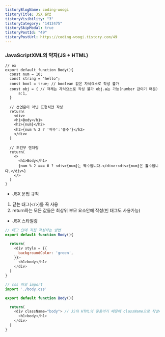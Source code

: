 ```yaml
---
tistoryBlogName: coding-woogi
tistoryTitle: JSX 문법
tistoryVisibility: "3"
tistoryCategory: "1413475"
tistorySkipModal: true
tistoryPostId: "49"
tistoryPostUrl: https://coding-woogi.tistory.com/49
---
```

### JavaScriptXML의 약자(JS + HTML)

```JS
// ex
export default function Body(){
  const num = 10;
  const string = "hello";
  const bool = true; // boolean 값은 자식요소로 작성 불가
  const obj = { // 객체는 자식요소로 작성 불가 obj.a는 가능(number 값이기 때문)
	  a:1,
  }

  // 선언문이 아닌 표현식만 작성
  return(
    <div>
    <h1>Body</h1>
    <h2>{num}</h2>
    <h2>{num % 2 ? '짝수':'홀수'}</h2>
    </div>
  )

  // 조건부 렌더링
  return(
    <>
      <h1>Body</h1>
      {num % 2 === 0 ? <div>{num}는 짝수입니다.</div>:<div>{num}은 홀수입니다.</div>}
    </>
  )
}
```

- JSX 문법 규칙
1.  닫는 태그(</>)를 꼭 사용
2.  return하는 모든 값들은 최상위 부모 요소안에 작성(빈 태그도 사용가능)

- JSX 스타일링
```js
// 태그 안에 직접 작성하는 방법
export default function Body(){

  return(
    <div style = {{
      backgroundColor: 'green',
    }}>
      <h1>body</h1>
    </div>
  )
}

// css 파일 import
import './body.css'

export default function Body(){

  return(
    <div className="body"> // JS와 HTML의 혼용이기 때문에 className으로 작성해야함
      <h1>body</h1>
    </div>
  )
}
```

